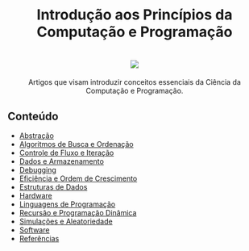<h1 align="center">Introdução aos Princípios da Computação e Programação</h1>

<h1 align="center">
    <img src="https://i.ibb.co/RSHPr9c/intro-Comp.png"> </br>
</h1>

<p align="center">Artigos que visam introduzir conceitos essenciais da Ciência da Computação e Programação.</p>

## Conteúdo

- [Abstração](https://github.com/the-akira/IntroComp/blob/master/materiais/Abstra%C3%A7%C3%A3o/Artigo.md)
- [Algoritmos de Busca e Ordenação](https://github.com/the-akira/IntroComp/blob/master/materiais/Algoritmos%20de%20Busca%20e%20Ordena%C3%A7%C3%A3o/Artigo.md)
- [Controle de Fluxo e Iteração](https://github.com/the-akira/IntroComp/blob/master/materiais/Controle%20de%20Fluxo%20e%20Itera%C3%A7%C3%A3o/Controle%20de%20Fluxo%20e%20Itera%C3%A7%C3%A3o.md)
- [Dados e Armazenamento](https://github.com/the-akira/IntroComp/blob/master/materiais/Dados%20e%20Armazenamento/Artigo.md)
- [Debugging](https://github.com/the-akira/IntroComp/blob/master/materiais/Debugging/Debugging.md)
- [Eficiência e Ordem de Crescimento](https://github.com/the-akira/IntroComp/blob/master/materiais/Efici%C3%AAncia%20e%20Ordem%20de%20Crescimento/Artigo.md)
- [Estruturas de Dados](https://github.com/the-akira/IntroComp/blob/master/materiais/Estruturas%20de%20Dados/Artigo.md)
- [Hardware](https://github.com/the-akira/IntroComp/blob/master/materiais/Hardware/Artigo.md)
- [Linguagens de Programação](https://github.com/the-akira/IntroComp/blob/master/materiais/Linguagens%20de%20Programa%C3%A7%C3%A3o/Artigo.md)
- [Recursão e Programação Dinâmica](https://github.com/the-akira/IntroComp/blob/master/materiais/Recurs%C3%A3o/Artigo.md)
- [Simulações e Aleatoriedade](https://github.com/the-akira/IntroComp/blob/master/materiais/Simula%C3%A7%C3%B5es%20e%20Aleatoriedade/Artigo.md)
- [Software](https://github.com/the-akira/IntroComp/blob/master/materiais/Software/Artigo.md)
- [Referências](https://github.com/the-akira/IntroComp/blob/master/materiais/Refer%C3%AAncias.md)